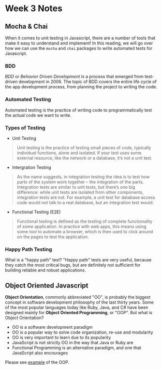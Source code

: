 # Week 3 Notes
## Mocha & Chai
When it comes to unit testing in Javascript, there are a number of tools that make it easy to understand and implement! In this reading, we will go over how we can use the `mocha` and `chai` packages to write automated tests for Javascript.

### BDD
*BDD* or *Behavior Driven Development* is a process that emerged from test-driven development in 2006. The topic of BDD covers the entire life cycle of the app development process, from planning the project to writing the code.

### Automated Testing
Automated testing is the practice of writing code to programmatically test the actual code we want to write.

### Types of Testing
- Unit Testing
> Unit testing is the practice of testing small pieces of code, typically individual functions, alone and isolated. If your test uses some external resource, like the network or a database, it’s not a unit test. 
- Intergration Testing
> As the name suggests, in integration testing the idea is to test how parts of the system work together – the integration of the parts. Integration tests are similar to unit tests, but there’s one big difference: while unit tests are isolated from other components, integration tests are not. For example, a unit test for database access code would not talk to a real database, but an integration test would.
- Functional Testing (E2E)
> Functional testing is defined as the testing of complete functionality of some application. In practice with web apps, this means using some tool to automate a browser, which is then used to click around on the pages to test the application.

### Happy Path Testing
What is a "happy path" test? "Happy path" tests are very useful, because they catch the most critical bugs, but are definitely not sufficient for building reliable and robust applications.

## Object Oriented Javascript
**Object Orientation**, commonly abbreviated "OO", is probably the biggest concept in software development philosophy of the last thirty years. Some of the most popular languages today like Ruby, Java, and C# have been designed mainly for **Object Oriented Programming**, or "OOP". But what is Object Orientation?

- OO is a software development paradigm
- OO is a popular way to solve code organization, re-use and modularity
- OO is very important to learn due to its popularity
- JavaScript is not strictly OO in the way that Java or Ruby are
- Functional Programming is an alternative paradigm, and one that JavaScript also encourages

Please see [example](../../opp.md) of the OOP.